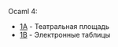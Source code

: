 Ocaml 4:

- [1A](1A/solution.ml) - Театральная площадь
- [1B](1B/solution.ml) - Электронные таблицы
